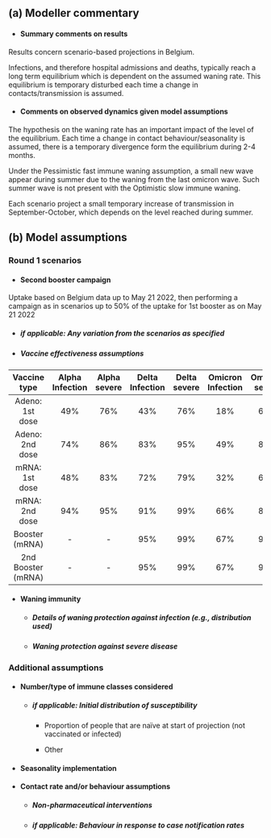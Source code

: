 ## (a) Modeller commentary

- #### Summary comments on results

Results concern scenario-based projections in Belgium.

Infections, and therefore hospital admissions and deaths, typically reach a long term equilibrium which is dependent on the assumed waning rate. This equilibrium is temporary disturbed each time a change in contacts/transmission is assumed.

- #### Comments on observed dynamics given model assumptions

The hypothesis on the waning rate has an important impact of the level of the equilibrium. Each time a change in contact behaviour/seasonality is assumed, there is a temporary divergence form the equilibrium during 2-4 months.

Under the Pessimistic fast immune waning assumption, a small new wave appear during summer due to the waning from the last omicron wave. Such summer wave is not present with the Optimistic slow immune waning.

Each scenario project a small temporary increase of transmission in September-October, which depends on the level reached during summer.

## (b) Model assumptions

### Round 1 scenarios

- #### Second booster campaign

Uptake based on Belgium data up to May 21 2022, then performing a campaign as in scenarios up to 50% of the uptake for 1st booster as on May 21 2022

   - ##### _if applicable:_ Any variation from the scenarios as specified

   - ##### Vaccine effectiveness assumptions

Vaccine type | Alpha Infection | Alpha severe | Delta Infection | Delta severe | Omicron Infection | Omicron severe
:---: | :---: | :---: | :---: | :---: | :---: | :---: | Adeno: 1st dose | 49% | 76% | 43% | 76% | 18% | 65%Adeno: 2nd dose | 74% | 86% | 83% | 95% | 49% | 81%mRNA: 1st dose | 48% | 83% | 72% | 79% | 32% |65%mRNA: 2nd dose | 94% | 95% | 91% | 99% | 66% | 81%Booster (mRNA) | - | - | 95% | 99% | 67% | 90%
2nd Booster (mRNA) | - | - | 95% | 99% | 67% | 90%

- #### Waning immunity 

   - ##### Details of waning protection against infection (e.g., distribution used)
   
   - ##### Waning protection against severe disease

### Additional assumptions

- #### Number/type of immune classes considered

   - ##### _if applicable:_ Initial distribution of susceptibility

      - Proportion of people that are naïve at start of projection (not vaccinated or infected)

      - Other

- #### Seasonality implementation

- #### Contact rate and/or behaviour assumptions

   - ##### Non-pharmaceutical interventions

   - ##### _if applicable:_ Behaviour in response to case notification rates
